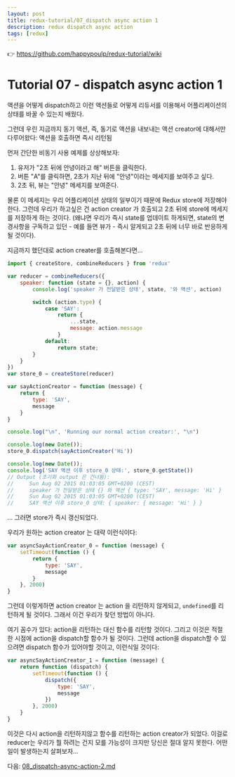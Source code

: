```yaml
---
layout: post
title: redux-tutorial/07_dispatch async action 1
description: redux dispatch async action
tags: [redux]
---
```

👉 https://github.com/happypoulp/redux-tutorial/wiki
<!-- Tutorial 07 - dispatch-async-action-1.js -->
# Tutorial 07 - dispatch async action 1

<!-- We previously saw how we can dispatch actions and how those actions will modify the state of our application thanks to reducers. -->

액션을 어떻게 dispatch하고 이런 액션들로 어떻게 리듀서를 이용해서 어플리케이션의 상태를 바꿀 수 있는지 배웠다.

<!-- But so far we've only considered synchronous actions or, more exactly, action creators that produce an action synchronously: when called an action is returned immediately. -->

그런데 우린 지금까지 동기 액션, 즉, 동기로 액션을 내보내는 액션 creator에 대해서만 다루어왔다: 액션을 호출하면 즉시 리턴됨

<!-- Let's now imagine a simple asynchronous use-case:
1) user clicks on button "Say Hi in 2 seconds"
2) When button "A" is clicked, we'd like to show message "Hi" after 2 seconds have elapsed
3) 2 seconds later, our view is updated with the message "Hi" -->

먼저 간단한 비동기 사용 예제를 상상해보자:
1. 유저가 "2초 뒤에 안녕이라고 해" 버튼을 클릭한다.
2. 버튼 "A"를 클릭하면, 2초가 지난 뒤에 "안녕"이라는 메세지를 보여주고 싶다.
3. 2초 뒤, 뷰는 "안녕" 메세지를 보여준다.

<!-- Of course this message is part of our application state so we have to save it in Redux store. But what we want is to have our store save the message only 2 seconds after the action creator is called (because if we were to update our state immediately, any subscriber to state's modifications - like our view - would be notified right away
and would then react to this update 2 seconds too soon). -->

물론 이 메세지는 우리 어플리케이션 상태의 일부이기 때문에 Redux store에 저장해야한다. 그런데 우리가 하고싶은 건 action creator 가 호출되고 2초 뒤에 store에 메세지를 저장하게 하는 것이다. (왜냐면 우리가 즉시 state를 업데이트 하게되면, state의 변경사항을 구독하고 있던 - 예를 들면 뷰가 - 즉시 알게되고 2초 뒤에 너무 바로 반응하게 될 것이다).

<!-- If we were to call an action creator like we did until now...

import { createStore, combineReducers } from 'redux'

var reducer = combineReducers({
    speaker: function (state = {}, action) {
        console.log('speaker was called with state', state, 'and action', action)

        switch (action.type) {
            case 'SAY':
                return {
                    ...state,
                    message: action.message
                }
            default:
                return state;
        }
    }
})
var store_0 = createStore(reducer)

var sayActionCreator = function (message) {
    return {
        type: 'SAY',
        message
    }
}

console.log("\n", 'Running our normal action creator:', "\n")

console.log(new Date());
store_0.dispatch(sayActionCreator('Hi'))

console.log(new Date());
console.log('store_0 state after action SAY:', store_0.getState())
// Output (skipping initialization output):
//     Sun Aug 02 2015 01:03:05 GMT+0200 (CEST)
//     speaker was called with state {} and action { type: 'SAY', message: 'Hi' }
//     Sun Aug 02 2015 01:03:05 GMT+0200 (CEST)
//     store_0 state after action SAY: { speaker: { message: 'Hi' } } -->

지금까지 했던대로 action creater를 호출해본다면...

```js
import { createStore, combineReducers } from 'redux'

var reducer = combineReducers({
    speaker: function (state = {}, action) {
        console.log('speaker 가 전달받은 상태', state, '와 액션', action)

        switch (action.type) {
            case 'SAY':
                return {
                    ...state,
                    message: action.message
                }
            default:
                return state;
        }
    }
})
var store_0 = createStore(reducer)

var sayActionCreator = function (message) {
    return {
        type: 'SAY',
        message
    }
}

console.log("\n", 'Running our normal action creator:', "\n")

console.log(new Date());
store_0.dispatch(sayActionCreator('Hi'))

console.log(new Date());
console.log('SAY 액션 이후 store_0 상태:', store_0.getState())
// Output (초기화 output 은 건너뜀):
//     Sun Aug 02 2015 01:03:05 GMT+0200 (CEST)
//     speaker 가 전달받은 상태 {} 와 액션 { type: 'SAY', message: 'Hi' }
//     Sun Aug 02 2015 01:03:05 GMT+0200 (CEST)
//     SAY 액션 이후 store_0 상태: { speaker: { message: 'Hi' } }
```

<!-- ... then we see that our store is updated immediately.

What we'd like instead is an action creator that looks a bit like this:

var asyncSayActionCreator_0 = function (message) {
    setTimeout(function () {
        return {
            type: 'SAY',
            message
        }
    }, 2000)
} -->

... 그러면 store가 즉시 갱신되었다.

우리가 원하는 action creator 는 대략 이런식이다:

```js
var asyncSayActionCreator_0 = function (message) {
    setTimeout(function () {
        return {
            type: 'SAY',
            message
        }
    }, 2000)
}
```

<!-- But then our action creator would not return an action, it would return "undefined". So this is not quite the solution we're looking for. -->

그런데 이렇게하면 action creator 는 action 을 리턴하지 않게되고, `undefined`를 리턴하게 될 것이다. 그래서 이건 우리가 찾던 방법이 아니다.

<!-- Here's the trick: instead of returning an action, we'll return a function. And this function will be the one to dispatch the action when it seems appropriate to do so. But if we want our function to be able to dispatch the action it should be given the dispatch function. Then, this should look like this:

var asyncSayActionCreator_1 = function (message) {
    return function (dispatch) {
        setTimeout(function () {
            dispatch({
                type: 'SAY',
                message
            })
        }, 2000)
    }
} -->

여기 꼼수가 있다: action을 리턴하는 대신 함수를 리턴할 것이다. 그리고 이것은 적절한 시점에 action을 dispatch할 함수가 될 것이다. 그런데 action을 dispatch할 수 있으려면 dispatch 함수가 있어야할 것이고, 이런식일 것이다:

```js
var asyncSayActionCreator_1 = function (message) {
    return function (dispatch) {
        setTimeout(function () {
            dispatch({
                type: 'SAY',
                message
            })
        }, 2000)
    }
}
```

<!-- Again you'll notice that our action creator is not returning an action, it is returning a function.
So there is a high chance that our reducers won't know what to do with it. But you never know, so let's try it out and find out what happens... -->

이것은 다시 action을 리턴하지않고 함수를 리턴하는 action creator가 되었다. 이걸로 reducer는 우리가 뭘 하려는 건지 모를 가능성이 크지만 당신은 절대 알지 못한다. 어떤일이 발생하는지 살펴보자...

<!-- Go to next tutorial: 08_dispatch-async-action-2.js -->
다음: [08_dispatch-async-action-2.md](/2020/03/31/redux-tutorial-08-dispatch-async-action-2/)
